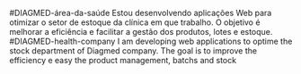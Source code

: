#DIAGMED-área-da-saúde
Estou desenvolvendo aplicações Web para otimizar o setor de estoque da clínica em que trabalho. 
O objetivo é melhorar a eficiência e facilitar a gestão dos produtos, lotes e estoque.
#DIAGMED-health-company
I am developing web applications to optime the stock department of Diagmed company.
The goal is to improve the efficiency e easy the product management, batchs and stock
